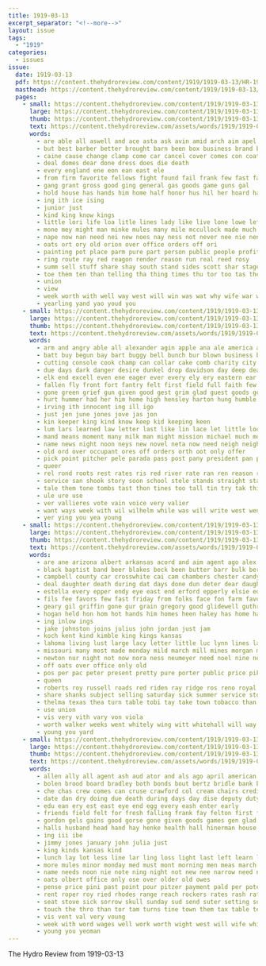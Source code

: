 ```yaml
---
title: 1919-03-13
excerpt_separator: "<!--more-->"
layout: issue
tags:
  - "1919"
categories:
  - issues
issue:
  date: 1919-03-13
  pdf: https://content.thehydroreview.com/content/1919/1919-03-13/HR-1919-03-13.pdf
  masthead: https://content.thehydroreview.com/content/1919/1919-03-13/masthead/HR-1919-03-13.jpg
  pages:
    - small: https://content.thehydroreview.com/content/1919/1919-03-13/small/HR-1919-03-13-01.jpg
      large: https://content.thehydroreview.com/content/1919/1919-03-13/large/HR-1919-03-13-01.jpg
      thumb: https://content.thehydroreview.com/content/1919/1919-03-13/thumbnails/HR-1919-03-13-01.jpg
      text: https://content.thehydroreview.com/assets/words/1919/1919-03-13/HR-1919-03-13-01.txt
      words:
        - are able all aswell and ace asta ask avin amid arch aim apel acres ast acre aba age alden arm
        - but best barber better brought barn been box business brand both busi bernas balance boy banks back big banker bank bunch
        - caine cause change clamp come car cancel cover comes con coats cherry came cot council can
        - deal domes dear done dress does die death
        - every england ene eon ean east ele
        - from firm favorite fellows fight found fail frank few fast farmer fer fellow for free fair foree favor fought farm fingers friends
        - gang grant gross good ging general gas goods game guns gal
        - hold house has hands him home half honor hus hil her hoard handle had haine hand hen haye herd hydro harmony
        - ing ith ice ising
        - junior just
        - kind king know kings
        - little lori life loa litle lines lady like live lone lowe left last line long leaks ley ling lave
        - mone mey might man minke mules many mile mccullock made much miles men most may mall mia mean march more must
        - nape now nan need nei new noes nay ness not never nee nie nen nein nations noon ning
        - oats ort ory old orion over office orders off ori
        - painting pot place parm pure part person public people profit push per paper peace patron price past
        - ring route ray red reagon render reason run real reed rosy
        - summ sell stuff share shay south stand sides scott shar stage smell styles sat ser suits speak sua stock son shi silks said service see self stick sale scram school show som stamp sow
        - toe them ten than telling tha thing times thu tor too tas then tam the town take
        - union
        - view
        - week worth with well way west will win was wat why wife war wells work want wheat while weeks worthy
        - yearling yand yao youd you
    - small: https://content.thehydroreview.com/content/1919/1919-03-13/small/HR-1919-03-13-02.jpg
      large: https://content.thehydroreview.com/content/1919/1919-03-13/large/HR-1919-03-13-02.jpg
      thumb: https://content.thehydroreview.com/content/1919/1919-03-13/thumbnails/HR-1919-03-13-02.jpg
      text: https://content.thehydroreview.com/assets/words/1919/1919-03-13/HR-1919-03-13-02.txt
      words:
        - arm and angry able all alexander agin apple ana ale america ain army amer amos abraham are alway atter adams ally
        - batt buy begun bay bart buggy bell bunch bur blown business bund back began bos bou brown boys big bis book better ber beare bridge berg been books bill baynes barn boy best bee boots bow bas blow but bacheller beat barber bec
        - cutting console cook champ can collar cake comb charity city call church case care cost cane chair chu close comfort course cannon cross company cant charlie cheese con crear channels come came cause chale
        - due days dark danger desire dunkel drop davidson day deep deal damper date dry dear deel dunk dunkelberg done dress down denis death die drow dinner driver
        - elk end excell even ene eager ever every ely ery eastern ear ens
        - fallen fly front fort fantry felt first field full faith few fellow friends friend fore fake franks farm found fight fran fire foe fon france for fell fea fortune fig face from fare folly faithful fulle french frank free
        - gone green grief gun given good gest grim glad guest goods german gilbert grimshaw guess gray going gentle getting grave goes gave ger gannon gust goin gross gain grew
        - hurt hummer had her him home high hensley harton hung humble han hydro hacket hudson halo hair henry hinton human hence hand hill hed hundred hie haen how horse honor held hour hes head hope house hall hone hills hen hands hub hard hag has honey heard
        - irving ith innocent ing ill igo
        - just jen june jones jove jas jon
        - kin keeper king kind know keep kid keeping keen
        - lum lars learned law letter last like lin lace let little look lon lust les large lett line low light lot lender losing lahoma life land left love liberty learn
        - mand means moment many milk man might mission michael much more march moat monia may mayor monday meal merry mus morning members miss men maybe money most made mouse
        - name news night noon neys new novel neta now need neigh neighbors near nate north nine nigro ning not never nose
        - old ord over occupant ores off orders orth oot only offer
        - pick point pitcher pele parada pass post pany president pan pont place paris pleasure per precious past push plain poor power peabody pretty pot pert part price punch pares pay profit peck plate plowman people phe
        - queer
        - rel rond roots rest rates ris red river rate ran ren reason rose record ruth remark route rather roads ruddy
        - service san shook story soon school stele stands straight stage state star sion sai sup sor strange supper souvenir seen sad south saw shall shoulders sur sickle side sick small shaw sil stock she station speak study start stone sally son sales second set sea save shown shorty ship sip sees say siri still sat see season sinning stove shull silas senator sir sell said send
        - tale them tone tombs tast thon tines too tall tin try tak thi thad toe times thut toward tell thing tomb town table top ten trip than take taylor the ties taken talk then thick tree toll
        - ule ure use
        - ver vallieres vote vain voice very valier
        - want ways week with wil wilhelm while was will write west went work whip wal walk wai wills wood war won welfare waggoner willie word win wars way why woods wind words wright wish well welles wait
        - yer ying you yea young
    - small: https://content.thehydroreview.com/content/1919/1919-03-13/small/HR-1919-03-13-03.jpg
      large: https://content.thehydroreview.com/content/1919/1919-03-13/large/HR-1919-03-13-03.jpg
      thumb: https://content.thehydroreview.com/content/1919/1919-03-13/thumbnails/HR-1919-03-13-03.jpg
      text: https://content.thehydroreview.com/assets/words/1919/1919-03-13/HR-1919-03-13-03.txt
      words:
        - are ane arizona albert arkansas acord and aim agent ago alex ash addison able art appleman atkinson
        - black baptist band beer blakes beck been butter barr bulk bertha blanche blackwell bros brabant but buff bible bethe busi baby best bowels bluebird bethel brands bath bell barber bleakley back bates business bird bulls buy blaine brother
        - campbell county car crosswhite cai cam chambers chester candy clyde conn cleo care come clara cash calico cordial carney cope cockerel clinton city call church corn chy clifford croswhite choice christian cold cha cannon came chet cast calvin
        - deal daughter death during dat days done dun deter dear daugherty dale duke damp daily day dor duley
        - estella every epper endy eye east end erford epperly elsie eddie earl elmy eakin ens
        - fils fee favors few fast friday from folks face fon farm favour fisher filling fitzpatrick first ferguson ford flash friends fall for
        - geary gil griffin gone gur grain gregory good glidewell guthrie garden gloster going
        - hogan held hon hom hot hands him homes heen haley has home handle hart her had hydro health henke helen hollis
        - ing inlow ings
        - jake johnston joins julius john jordan just jam
        - koch kent kind kimble king kings kansas
        - lahoma living lust large lacy letter little luc lynn lines laundry life lea lay litts lake like last look leghorn left lis lad larger lady learn lloyd list
        - missouri many most made monday mild march mill mines morgan morning magnolia market milo monarch merit miller mary martin money men model murray mens miss medic marlin maisie master million mis
        - newton nur night not now nora ness neumeyer need noel nine new neat nia notice near nose nice
        - off oats over office only old
        - pos per pac peter present pretty pure porter public price pike pipe point phillips pleasant palo paden people past part place pay patron paul phe pickle
        - queen
        - roberts roy russell roads red riden ray ridge ros reno royal rell rain roan rock rosedale ruth ryans rent
        - share shanks subject selling saturday sick summer service store scott small sal stray save school six seeds scot soh spring shiver schmidt south stark snow son strong say sons special springs setting storm shirts sneeze sever short spencer see seas shi simmons start season standard she stores sale staples sunday seems
        - thelma texas thea turn table tobi tay take town tobacco than thon the them tice thirsk top tow taken talkington tom tha terrell try ties tie thy taylor treat thomas
        - use union
        - vis very vith vary von viola
        - worth walker weeks went whitely wing witt whitehall will way williams win weight weatherford wil whiteley wise while woods with wind was week wilt want west world work wheat wife walter wilson
        - young you yard
    - small: https://content.thehydroreview.com/content/1919/1919-03-13/small/HR-1919-03-13-04.jpg
      large: https://content.thehydroreview.com/content/1919/1919-03-13/large/HR-1919-03-13-04.jpg
      thumb: https://content.thehydroreview.com/content/1919/1919-03-13/thumbnails/HR-1919-03-13-04.jpg
      text: https://content.thehydroreview.com/assets/words/1919/1919-03-13/HR-1919-03-13-04.txt
      words:
        - allen ally all agent ash aud ator and als ago april american ald asi acres alvera army albert are arr
        - bolen brood board bradley both bonds bout bertz bridle bank bree beno born baptist best ber blood blanks bull big bay buck but business brother bill
        - che chas crew comes can cruse crawford col cream chairs credit cattle canyon city course check con come cake company cedar clyde curnutt cam clerk corn case
        - date dan dry doing due death during days day dise deputy duty does dakota
        - edu ean ery est east eye end egg every eash enter early
        - friends field felt for fresh falling frank fay felton first file from free friday fow foreman folks force france few farm
        - gordon gels gains good gorse gone given goods games gen glad gross galla ground
        - halls husband head hand hay henke health hall hinerman house had harness honorable how har hope home hart has harrow hubert hatfield hydro ham heads him hest
        - ing iii ibe
        - jimmy jones january john julia just
        - king kinds kansas kind
        - lunch lay lot less line lar ling loss light last left learn lighter lose loo living law lawrence
        - more mules minor monday med must mont morning men meas march miles murray mule much man many miss may made
        - name needs noon nie note ning night not new nee narrow need north
        - oats olbert office only ose over older old owes
        - pense price pini past point pour pitzer payment pald per poter paul pope partner perfect prince pull pait person public prise poage people pipe phyllis
        - rent roper roy ried rhodes range reach rockers rates rash rate res rute
        - seat stove sick sorrow skull sunday sud send suter setting sur south set say soon sales son snow ship sale stand share size service sah see special school show styles standard store sus such self springs shi sinn scott saturday
        - touch the thro than tor tam turns tine town them tax table texas
        - vis vent val very voung
        - week with word wages well work worth wight west will wife whip while was walt
        - young you yeoman
---
```


The Hydro Review from 1919-03-13

<!--more-->

